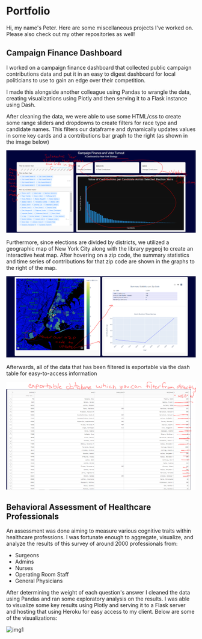 # Portfolio
Hi, my name's Peter. Here are some miscellaneous projects I've worked on. Please also check out my other repositories as well!

## Campaign Finance Dashboard

I worked on a campaign finance dashboard that collected public campaign contributions data and put it in an easy to digest dashboard for local politicians to use to gain an edge over their competition.

I made this alongside another colleague using Pandas to wrangle the data, creating visualizations using Plotly and then serving it to a Flask instance using Dash.

After cleaning the data, we were able to use some HTML/css to create some range sliders and dropdowns to create filters for race type and candidate names. This filters our dataframe and dynamically updates values in some key cards and a contributions bar graph to the right (as shown in the image below)

![ex1](District%2024%20Election%20Dashboard%2006-2019/campaign_dashboard_1.PNG)

Furthermore, since elections are divided by districts, we utilized a geographic map of New York City along with the library pygeoj to create an interactive heat map. After hovering on a zip code, the summary statistics and time series of contributions for that zip code are shown in the graphs to the right of the map.

![ex2](District%2024%20Election%20Dashboard%2006-2019/campaign_dashboard_2.PNG)

Afterwards, all of the data that has been filtered is exportable via the dash table for easy-to-access information

![ex3](District%2024%20Election%20Dashboard%2006-2019/campaign_dashboard_3.PNG)


## Behavioral Assessment of Healthcare Professionals

An assessment was done aiming to measure various cognitive traits within healthcare professions. I was fortunate enough to aggregate, visualize, and analyze the results of this survey of around 2000 professionals from:
 - Surgeons
 - Admins
 - Nurses
 - Operating Room Staff
 - General Physicians
 
After determining the weight of each question's answer I cleaned the data using Pandas and ran some exploratory analysis on the results. I was able to visualize some key results using Plotly and serving it to a Flask server and hosting that using Heroku for easy access to my client. Below are some of the visualizations:

![img1](Creative%20Science%20Dashboard/img1.PNG)
